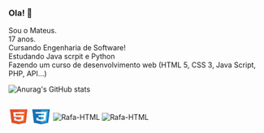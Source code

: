 ### Ola! 👋

Sou o Mateus. <br>
17 anos. <br>
Cursando Engenharia de Software!<br>
Estudando Java scrpit e Python <br>
Fazendo um curso de desenvolvimento web (HTML 5, CSS 3, Java Script, PHP, API...)<br>


![Anurag's GitHub stats](https://github-readme-stats.vercel.app/api?username=Mateushrocha&show_icons=true&theme=tokyonight)

<div style="display: inline_block"><br>

  <img align="center" alt="Rafa-HTML" height="30" width="40" src="https://raw.githubusercontent.com/devicons/devicon/master/icons/html5/html5-original.svg">
  <img align="center" alt="Rafa-CSS" height="30" width="40" src="https://raw.githubusercontent.com/devicons/devicon/master/icons/css3/css3-original.svg">
  <img align="center" alt="Rafa-HTML" height="50" width="50" src="https://img.icons8.com/?size=100&id=PXTY4q2Sq2lG&format=png&color=000000">
   <img align="center" alt="Rafa-HTML" height="30" width="40" src="https://upload.wikimedia.org/wikipedia/commons/thumb/b/b2/Bootstrap_logo.svg/1200px-Bootstrap_logo.svg.png">
</div>

